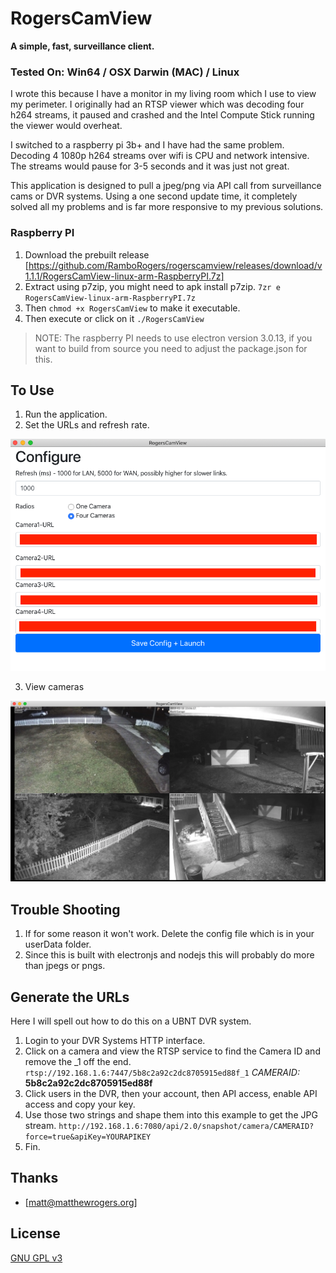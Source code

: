 # RogersCamView

**A simple, fast, surveillance client.**

### Tested On: Win64 / OSX Darwin (MAC) / Linux

I wrote this because I have a monitor in my living room which I use to view my perimeter. I originally had an RTSP viewer which was decoding four h264 streams, it paused and crashed and the Intel Compute Stick running the viewer would overheat.

I switched to a raspberry pi 3b+ and I have had the same problem.  Decoding 4 1080p h264 streams over wifi is CPU and network intensive.  The streams would pause for 3-5 seconds and it was just not great.

This application is designed to pull a jpeg/png via API call from surveillance cams or DVR systems. Using a one second update time, it completely solved all my problems and is far more responsive to my previous solutions.

### Raspberry PI 
1. Download the prebuilt release [https://github.com/RamboRogers/rogerscamview/releases/download/v1.1.1/RogersCamView-linux-arm-RaspberryPI.7z]
2. Extract using p7zip, you might need to apk install p7zip. 
  `7zr e RogersCamView-linux-arm-RaspberryPI.7z`
3. Then `chmod +x RogersCamView` to make it executable.
4. Then execute or click on it `./RogersCamView`
>NOTE: The raspberry PI needs to use electron version 3.0.13, if you want to build from source you need to adjust the package.json for this.

## To Use

1. Run the application.
2. Set the URLs and refresh rate.

![config](https://github.com/RamboRogers/rogerscamview/blob/master/images/config.png)

3. View cameras

![cameras](https://github.com/RamboRogers/rogerscamview/blob/master/images/cams.png)

## Trouble Shooting

1. If for some reason it won't work. Delete the config file which is in your userData folder.
2. Since this is built with electronjs and nodejs this will probably do more than jpegs or pngs.

## Generate the URLs
Here I will spell out how to do this on a UBNT DVR system.

1. Login to your DVR Systems HTTP interface.
2. Click on a camera and view the RTSP service to find the Camera ID and remove the _1 off the end. `rtsp://192.168.1.6:7447/5b8c2a92c2dc8705915ed88f_1`
_CAMERAID:_ **5b8c2a92c2dc8705915ed88f**
3. Click users in the DVR, then your account, then API access, enable API access and copy your key.
4. Use those two strings and shape them into this example to get the JPG stream.
`http://192.168.1.6:7080/api/2.0/snapshot/camera/CAMERAID?force=true&apiKey=YOURAPIKEY`
5. Fin.

## Thanks

- [matt@matthewrogers.org]

## License

[GNU GPL v3](LICENSE.md)
